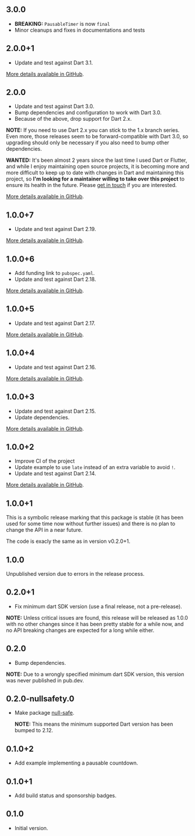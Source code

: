 ## 3.0.0

- **BREAKING:** `PausableTimer` is now `final`
- Minor cleanups and fixes in documentations and tests

## 2.0.0+1

- Update and test against Dart 3.1.

[More details available in
GitHub](https://github.com/llucax/pausable_timer/milestone/14?closed=1).

## 2.0.0

- Update and test against Dart 3.0.
- Bump dependencies and configuration to work with Dart 3.0.
- Because of the above, drop support for Dart 2.x.

**NOTE:** If you need to use Dart 2.x you can stick to the 1.x branch series.
Even more, those releases seem to be forward-compatible with Dart 3.0, so
upgrading should only be necessary if you also need to bump other dependencies.

**WANTED:** It's been almost 2 years since the last time I used Dart or
Flutter, and while I enjoy maintaining open source projects, it is becoming
more and more difficult to keep up to date with changes in Dart and maintaining
this project, so **I'm looking for a maintainer willing to take over this
project** to ensure its health in the future.  Please [get in
touch](https://github.com/llucax/pausable_timer/discussions/55) if you are
interested.

[More details available in
GitHub](https://github.com/llucax/pausable_timer/milestone/13?closed=1).

## 1.0.0+7

- Update and test against Dart 2.19.

[More details available in
GitHub](https://github.com/llucax/pausable_timer/milestone/12?closed=1).

## 1.0.0+6

- Add funding link to `pubspec.yaml`.
- Update and test against Dart 2.18.

[More details available in
GitHub](https://github.com/llucax/pausable_timer/milestone/11?closed=1).

## 1.0.0+5

- Update and test against Dart 2.17.

[More details available in
GitHub](https://github.com/llucax/pausable_timer/milestone/9?closed=1).

## 1.0.0+4

- Update and test against Dart 2.16.

[More details available in
GitHub](https://github.com/llucax/pausable_timer/milestone/8?closed=1).

## 1.0.0+3

- Update and test against Dart 2.15.
- Update dependencies.

[More details available in
GitHub](https://github.com/llucax/pausable_timer/milestone/8?closed=1).

## 1.0.0+2

- Improve CI of the project
- Update example to use `late` instead of an extra variable to avoid `!`.
- Update and test against Dart 2.14.

[More details available in
GitHub](https://github.com/llucax/pausable_timer/milestone/7?closed=1).

## 1.0.0+1

This is a symbolic release marking that this package is stable (it has
been used for some time now without further issues) and there is no plan
to change the API in a near future.

The code is exacly the same as in version v0.2.0+1.

## 1.0.0

Unpublished version due to errors in the release process.

## 0.2.0+1

- Fix minimum dart SDK version (use a final release, not a pre-release).

**NOTE:** Unless critical issues are found, this release will be released as
1.0.0 with no other changes since it has been pretty stable for a while now,
and no API breaking changes are expected for a long while either.

## 0.2.0

- Bump dependencies.

**NOTE:** Due to a wrongly specified minimum dart SDK version, this version was
never published in pub.dev.

## 0.2.0-nullsafety.0

- Make package [null-safe](https://dart.dev/null-safety).

  **NOTE:** This means the minimum supported Dart version has been bumped to 2.12.

## 0.1.0+2

- Add example implementing a pausable countdown.

## 0.1.0+1

- Add build status and sponsorship badges.

## 0.1.0

- Initial version.
